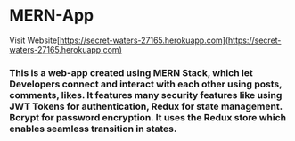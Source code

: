 # MERN-App
Visit Website[https://secret-waters-27165.herokuapp.com](https://secret-waters-27165.herokuapp.com)

### This is a web-app created using MERN Stack, which let Developers connect and interact with each other using posts, comments, likes. It features many security features like using JWT Tokens for authentication, Redux for state management. Bcrypt for password encryption. It uses the Redux store which enables seamless transition in states.
